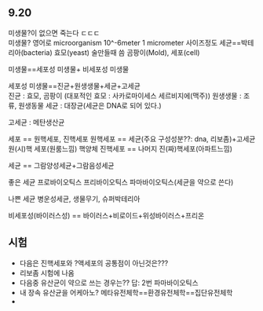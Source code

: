 ## 9.20 
미생물?이 없으면 죽는다 ㄷㄷㄷ  
미생물? 영어로 microorganism 10^-6meter 1 micrometer 사이즈정도
세균==박테리아(bacteria)  효모(yeast) 술만들때 씀 곰팡이(Mold), 세포(cell)  
  
미생물==세포성 미생물+ 비세포성 미생물  

세포성 미생물==진균+원생생물+세균+고세균  
진균 : 효모, 곰팡이 (대포적인 효모 : 사카로마이세스 세르비지에(맥주))
원생생물 : 조류, 원생동물
세균 : 대장균(세균은 DNA로 되어 있다.)  

고세균 : 메탄생산균

세포 == 원핵세포, 진핵세포
원핵세포 == 세균(주요 구성성분??: dna, 리보좀)+고세균
원(시)핵 세포(원룸느낌) 핵양체
진핵세포 == 나머지
진(짜)핵세포(아파트느낌)

세균 == 그람양성세균+그람음성세균



좋은 세균
프로바이오틱스
프리바이오틱스
파마바이오틱스(세균을 약으로 쓴다)

나쁜 세균
병운성세균, 생물무기, 슈퍼박테리아

비세포성(바이러스성) == 바이러스+비로이드+위성바이러스+프리온


## 시험
* 다음은 진핵세포와 ?액세포의 공통점이 아닌것은???
* 리보좀 시험에 나옴
* 다음중 유산균이 약으로 쓰는 경우는?? 답: 2번 파마바이오틱스
* 내 장속 유산균을 어케아노? 메타유전체학==환경유전체학==집단유전체학
* 
